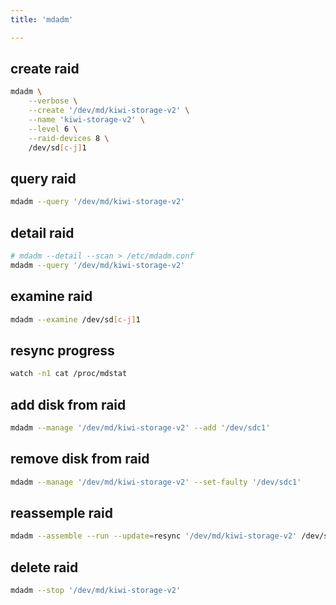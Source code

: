 ```yaml
---
title: 'mdadm'

---
```



## create raid

```bash
mdadm \
    --verbose \
    --create '/dev/md/kiwi-storage-v2' \
    --name 'kiwi-storage-v2' \
    --level 6 \
    --raid-devices 8 \
    /dev/sd[c-j]1
```


##  query raid

```bash
mdadm --query '/dev/md/kiwi-storage-v2'
```


##  detail raid

```bash
# mdadm --detail --scan > /etc/mdadm.conf
mdadm --query '/dev/md/kiwi-storage-v2'
```


##  examine raid

```bash
mdadm --examine /dev/sd[c-j]1
```


## resync progress

```bash
watch -n1 cat /proc/mdstat
```


## add disk from raid

```bash
mdadm --manage '/dev/md/kiwi-storage-v2' --add '/dev/sdc1'
```


## remove disk from raid

```bash
mdadm --manage '/dev/md/kiwi-storage-v2' --set-faulty '/dev/sdc1'
```


## reassemple raid

```bash
mdadm --assemble --run --update=resync '/dev/md/kiwi-storage-v2' /dev/sd[c-j]1
```


## delete raid

```bash
mdadm --stop '/dev/md/kiwi-storage-v2'
```
